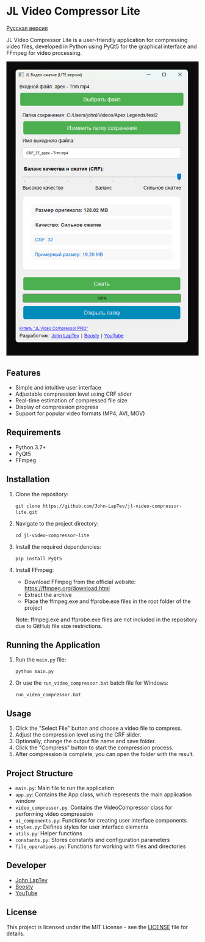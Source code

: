 # JL Video Compressor Lite

[Русская версия](README.md)

JL Video Compressor Lite is a user-friendly application for compressing video files, developed in Python using PyQt5 for the graphical interface and FFmpeg for video processing.

![Application Interface](Interface.png)

## Features

- Simple and intuitive user interface
- Adjustable compression level using CRF slider
- Real-time estimation of compressed file size
- Display of compression progress
- Support for popular video formats (MP4, AVI, MOV)

## Requirements

- Python 3.7+
- PyQt5
- FFmpeg

## Installation

1. Clone the repository:
   ```
   git clone https://github.com/John-LapTev/jl-video-compressor-lite.git
   ```

2. Navigate to the project directory:
   ```
   cd jl-video-compressor-lite
   ```

3. Install the required dependencies:
   ```
   pip install PyQt5
   ```

4. Install FFmpeg:
   - Download FFmpeg from the official website: https://ffmpeg.org/download.html
   - Extract the archive
   - Place the ffmpeg.exe and ffprobe.exe files in the root folder of the project

   Note: ffmpeg.exe and ffprobe.exe files are not included in the repository due to GitHub file size restrictions.

## Running the Application

1. Run the `main.py` file:
   ```
   python main.py
   ```

2. Or use the `run_video_compressor.bat` batch file for Windows:
   ```
   run_video_compressor.bat
   ```

## Usage

1. Click the "Select File" button and choose a video file to compress.
2. Adjust the compression level using the CRF slider.
3. Optionally, change the output file name and save folder.
4. Click the "Compress" button to start the compression process.
5. After compression is complete, you can open the folder with the result.

## Project Structure

- `main.py`: Main file to run the application
- `app.py`: Contains the App class, which represents the main application window
- `video_compressor.py`: Contains the VideoCompressor class for performing video compression
- `ui_components.py`: Functions for creating user interface components
- `styles.py`: Defines styles for user interface elements
- `utils.py`: Helper functions
- `constants.py`: Stores constants and configuration parameters
- `file_operations.py`: Functions for working with files and directories

## Developer

- [John LapTev](https://t.me/John_LapTev)
- [Boosty](https://boosty.to/jlsd)
- [YouTube](https://youtube.com/@cheesez_crazy)

## License

This project is licensed under the MIT License - see the [LICENSE](LICENSE) file for details.
